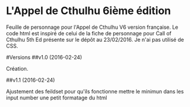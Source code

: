 # L'Appel de Cthulhu 6ième édition

Feuille de personnage pour l'Appel de Cthulhu V6 version française.
Le code html est inspiré de celui de la fiche de personnage pour Call of Cthulhu 5th Ed présente sur le dépôt au 23/02/2016. 
Je n'ai pas utilisé de CSS.

#Versions
##v1.0 (2016-02-24)

Création.

##v1.1 (2016-02-24)

Ajustement des feildset pour qu'ils fonctionne
mettre le minimun dans les input number
une petit formatage du html
